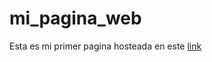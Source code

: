 # mi_pagina_web

Esta es mi primer pagina hosteada en este <a href = "https://felipefhdl99.github.io/mi_pagina_web/">link</a>

